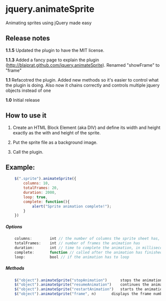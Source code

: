 jquery.animateSprite
====================

Animating sprites using jQuery made easy

Release notes
-------------
**1.1.5** Updated the plugin to have the MIT license.

**1.1.3** Added a fancy page to explain the plugin (http://blaiprat.github.com/jquery.animateSprite). Renamed "showFrame" to "frame"

**1.1** Refacotred the plugin. Added new methods so it's easier to control what the plugin is doing. Also now it chains correctly and controls multiple jquery objects instead of one

**1.0** Initial release

How to use it
-------------

1. Create an HTML Block Element (aka DIV) and define its width and height exactly as the with and height of the sprite.

2. Put the sprite file as a background image.

3. Call the plugin.

Example:
--------

```javascript
	$(".sprite").animateSprite({
		columns: 10,
		totalFrames: 20,
		duration: 2000,
		loop: true,
		complete: function(){
			alert("Sprite animation complete!");
		}
	})
```

##### Options
```javascript
	columns: 		int // the number of columns the sprite sheet has, default 10
	totalFrames:	int // number of frames the animation has
	duration:		int // time to complete the animation, in milliseconds
	complete:		function // called after the animation has finished (not called if is loop)
	loop:			bool // if the animation has to loop
```

##### Methods
```javascript
	$("object").animateSprite("stopAnimation")		stops the animation
	$("object").animateSprite("resumeAnimation")	continues the animation from the point where it was stopped
	$("object").animateSprite("restartAnimation")	starts the animation from the beginning
	$("object").animateSprite("frame", n)		displays the frame number "n"

```